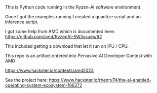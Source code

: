 This is Python code running in the Ryzen-AI software environment.

Once I got the examples running I created a quantize script and an inference script. 

I got some help from AMD which is documented here: https://github.com/amd/RyzenAI-SW/issues/92

This included getting a download that let it run on IPU / CPU.

This repo is an artifact entered into
Pervasive AI Developer Contest
with AMD

https://www.hackster.io/contests/amd2023

See the project here:
https://www.hackster.io/rhenry74/the-ai-enabled-operating-system-ecosystem-f66272
